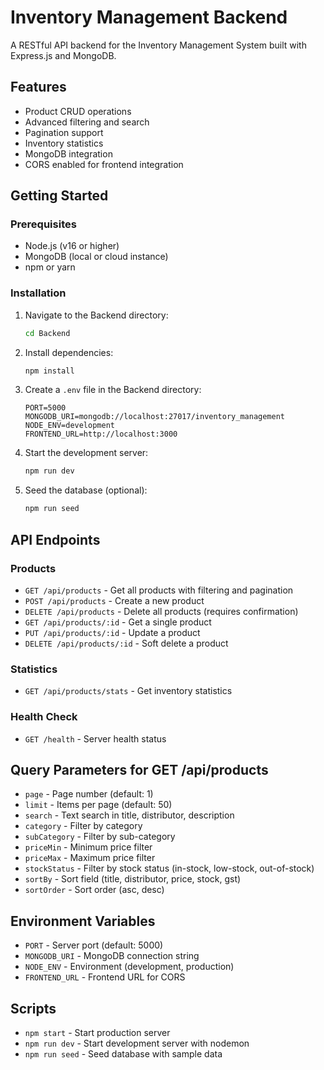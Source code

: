 # Inventory Management Backend

A RESTful API backend for the Inventory Management System built with Express.js and MongoDB.

## Features

- Product CRUD operations
- Advanced filtering and search
- Pagination support
- Inventory statistics
- MongoDB integration
- CORS enabled for frontend integration

## Getting Started

### Prerequisites

- Node.js (v16 or higher)
- MongoDB (local or cloud instance)
- npm or yarn

### Installation

1. Navigate to the Backend directory:
   ```bash
   cd Backend
   ```

2. Install dependencies:
   ```bash
   npm install
   ```

3. Create a `.env` file in the Backend directory:
   ```env
   PORT=5000
   MONGODB_URI=mongodb://localhost:27017/inventory_management
   NODE_ENV=development
   FRONTEND_URL=http://localhost:3000
   ```

4. Start the development server:
   ```bash
   npm run dev
   ```

5. Seed the database (optional):
   ```bash
   npm run seed
   ```

## API Endpoints

### Products

- `GET /api/products` - Get all products with filtering and pagination
- `POST /api/products` - Create a new product
- `DELETE /api/products` - Delete all products (requires confirmation)
- `GET /api/products/:id` - Get a single product
- `PUT /api/products/:id` - Update a product
- `DELETE /api/products/:id` - Soft delete a product

### Statistics

- `GET /api/products/stats` - Get inventory statistics

### Health Check

- `GET /health` - Server health status

## Query Parameters for GET /api/products

- `page` - Page number (default: 1)
- `limit` - Items per page (default: 50)
- `search` - Text search in title, distributor, description
- `category` - Filter by category
- `subCategory` - Filter by sub-category
- `priceMin` - Minimum price filter
- `priceMax` - Maximum price filter
- `stockStatus` - Filter by stock status (in-stock, low-stock, out-of-stock)
- `sortBy` - Sort field (title, distributor, price, stock, gst)
- `sortOrder` - Sort order (asc, desc)

## Environment Variables

- `PORT` - Server port (default: 5000)
- `MONGODB_URI` - MongoDB connection string
- `NODE_ENV` - Environment (development, production)
- `FRONTEND_URL` - Frontend URL for CORS

## Scripts

- `npm start` - Start production server
- `npm run dev` - Start development server with nodemon
- `npm run seed` - Seed database with sample data
